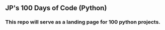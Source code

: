 ## JP's 100 Days of Code (Python)

### This repo will serve as a landing page for 100 python projects. 
